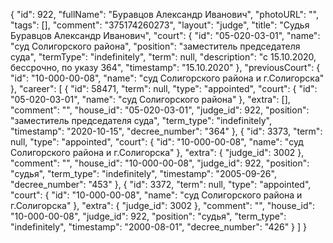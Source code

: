 {
    "id": 922,
    "fullName": "Буравцов Александр Иванович",
    "photoURL": "",
    "tags": [],
    "comment": "375174260273",
    "layout": "judge",
    "title": "Судья Буравцов Александр Иванович",
    "court": {
        "id": "05-020-03-01",
        "name": "суд Солигорского района",
        "position": "заместитель председателя суда",
        "termType": "indefinitely",
        "term": null,
        "description": "c 15.10.2020, бессрочно, по указу 364",
        "timestamp": "15.10.2020"
    },
    "previousCourt": {
        "id": "10-000-00-08",
        "name": "суд Солигорского района и г.Солигорска"
    },
    "career": [
        {
            "id": 58471,
            "term": null,
            "type": "appointed",
            "court": {
                "id": "05-020-03-01",
                "name": "суд Солигорского района"
            },
            "extra": [],
            "comment": "",
            "house_id": "05-020-03-01",
            "judge_id": 922,
            "position": "заместитель председателя суда",
            "term_type": "indefinitely",
            "timestamp": "2020-10-15",
            "decree_number": "364"
        },
        {
            "id": 3373,
            "term": null,
            "type": "appointed",
            "court": {
                "id": "10-000-00-08",
                "name": "суд Солигорского района и г.Солигорска"
            },
            "extra": {
                "judge_id": 3002
            },
            "comment": "",
            "house_id": "10-000-00-08",
            "judge_id": 922,
            "position": "судья",
            "term_type": "indefinitely",
            "timestamp": "2005-09-26",
            "decree_number": "453"
        },
        {
            "id": 3372,
            "term": null,
            "type": "appointed",
            "court": {
                "id": "10-000-00-08",
                "name": "суд Солигорского района и г.Солигорска"
            },
            "extra": {
                "judge_id": 3002
            },
            "comment": "",
            "house_id": "10-000-00-08",
            "judge_id": 922,
            "position": "судья",
            "term_type": "indefinitely",
            "timestamp": "2000-08-01",
            "decree_number": "426"
        }
    ]
}